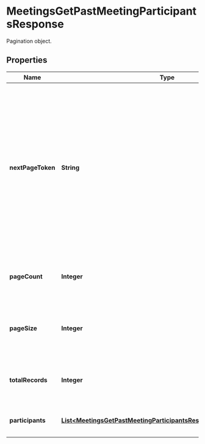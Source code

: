 

# MeetingsGetPastMeetingParticipantsResponse

Pagination object.

## Properties

| Name | Type | Description | Notes |
|------------ | ------------- | ------------- | -------------|
|**nextPageToken** | **String** | The next page token is used to paginate through large result sets. A next page token will be returned whenever the set of available results exceeds the current page size. The expiration period for this token is 15 minutes. |  [optional] |
|**pageCount** | **Integer** | The number of pages returned for the request made. |  [optional] |
|**pageSize** | **Integer** | The number of records returned within a single API call. |  [optional] |
|**totalRecords** | **Integer** | The number of all records available across pages. |  [optional] |
|**participants** | [**List&lt;MeetingsGetPastMeetingParticipantsResponseParticipantsInner&gt;**](MeetingsGetPastMeetingParticipantsResponseParticipantsInner.md) | Array of meeting participant objects. |  [optional] |



